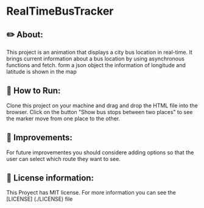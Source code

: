 # RealTimeBusTracker

## ✏️ About:

This project is an animation that displays a city bus location in real-time. It brings current information about a 
bus location by using asynchronous functions and fetch. form a json object the information of longitude and latitude 
is shown in the map  

## 🏁 How to Run: 

Clone this project on your machine and drag and drop the HTML file into the browser. Click on the button 
"Show bus stops between two places" to see the marker move from one place to the other. 

## 🚀 Improvements:

For future improvementes you should considere adding options so that the user can select which route they want to see.


## 🔑 License information: 

This Proyect has MIT license. For more information you can see the [LICENSE] (./LICENSE) file 
